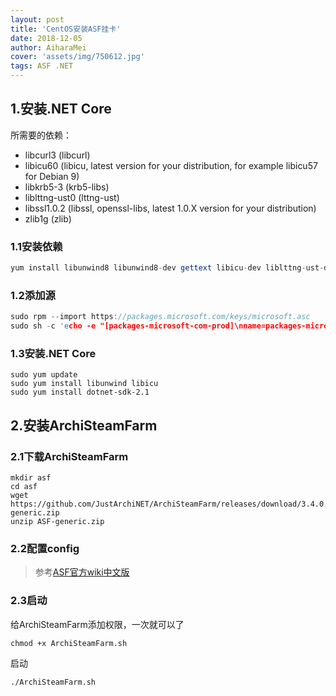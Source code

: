 ```yaml
---
layout: post
title: 'CentOS安装ASF挂卡'
date: 2018-12-05
author: AiharaMei
cover: 'assets/img/750612.jpg'
tags: ASF .NET
---
```


## 1.安装.NET Core

所需要的依赖：
* libcurl3 (libcurl)
* libicu60 (libicu, latest version for your distribution, for example libicu57 for Debian 9)
* libkrb5-3 (krb5-libs)
* liblttng-ust0 (lttng-ust)
* libssl1.0.2 (libssl, openssl-libs, latest 1.0.X version for your distribution)
* zlib1g (zlib)

### 1.1安装依赖

  ```php
  yum install libunwind8 libunwind8-dev gettext libicu-dev liblttng-ust-dev libcurl4-openssl-dev libssl-dev uuid-dev unzip
  ```
  
### 1.2添加源 

  ```c
  sudo rpm --import https://packages.microsoft.com/keys/microsoft.asc
  sudo sh -c 'echo -e "[packages-microsoft-com-prod]\nname=packages-microsoft-com-prod \nbaseurl= https://packages.microsoft.com/yumrepos/microsoft-rhel7.3-prod\nenabled=1\ngpgcheck=1\ngpgkey=https://packages.microsoft.com/keys/microsoft.asc" > /etc/yum.repos.d/dotnetdev.repo'
  ```
  
### 1.3安装.NET Core

  ```
  sudo yum update
  sudo yum install libunwind libicu
  sudo yum install dotnet-sdk-2.1
  ```
  
## 2.安装ArchiSteamFarm

### 2.1下载ArchiSteamFarm

  ```
  mkdir asf
  cd asf
  wget https://github.com/JustArchiNET/ArchiSteamFarm/releases/download/3.4.0.7/ASF-generic.zip
  unzip ASF-generic.zip
  ```
  
### 2.2配置config

  > 参考[ASF官方wiki中文版](https://steamcn.com/t187703-1-1)
  
### 2.3启动

  给ArchiSteamFarm添加权限，一次就可以了
  ```
  chmod +x ArchiSteamFarm.sh
  ```
  
  启动
  ```
  ./ArchiSteamFarm.sh
  ```
